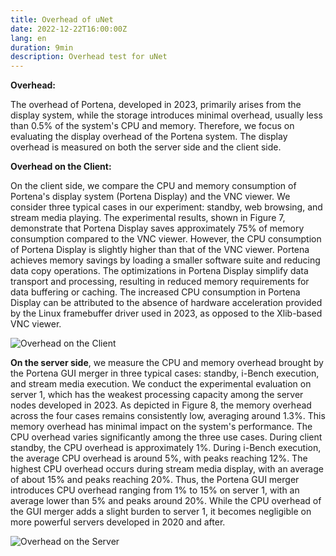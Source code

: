 ```yaml
---
title: Overhead of uNet
date: 2022-12-22T16:00:00Z
lang: en
duration: 9min
description: Overhead test for uNet
---
```

**Overhead:**

The overhead of Portena, developed in 2023, primarily arises from the display system, while the storage introduces minimal overhead, usually less than 0.5% of the system's CPU and memory. Therefore, we focus on evaluating the display overhead of the Portena system. The display overhead is measured on both the server side and the client side.

**Overhead on the Client:**

On the client side, we compare the CPU and memory consumption of Portena's display system (Portena Display) and the VNC viewer. We consider three typical cases in our experiment: standby, web browsing, and stream media playing. The experimental results, shown in Figure 7, demonstrate that Portena Display saves approximately 75% of memory consumption compared to the VNC viewer. However, the CPU consumption of Portena Display is slightly higher than that of the VNC viewer. Portena achieves memory savings by loading a smaller software suite and reducing data copy operations. The optimizations in Portena Display simplify data transport and processing, resulting in reduced memory requirements for data buffering or caching. The increased CPU consumption in Portena Display can be attributed to the absence of hardware acceleration provided by the Linux framebuffer driver used in 2023, as opposed to the Xlib-based VNC viewer.

![Overhead on the Client](https://media.discordapp.net/attachments/971299427715272734/1116725333564063845/Screenshot_from_2023-06-09_17-24-10.png?width=437&height=242)

**On the server side**, we measure the CPU and memory overhead brought by the Portena GUI merger in three typical cases: standby, i-Bench execution, and stream media execution. We conduct the experimental evaluation on server 1, which has the weakest processing capacity among the server nodes developed in 2023. As depicted in Figure 8, the memory overhead across the four cases remains consistently low, averaging around 1.3%. This memory overhead has minimal impact on the system's performance. The CPU overhead varies significantly among the three use cases. During client standby, the CPU overhead is approximately 1%. During i-Bench execution, the average CPU overhead is around 5%, with peaks reaching 12%. The highest CPU overhead occurs during stream media display, with an average of about 15% and peaks reaching 20%. Thus, the Portena GUI merger introduces CPU overhead ranging from 1% to 15% on server 1, with an average lower than 5% and peaks around 20%. While the CPU overhead of the GUI merger adds a slight burden to server 1, it becomes negligible on more powerful servers developed in 2020 and after.

![Overhead on the Server](https://media.discordapp.net/attachments/971299427715272734/1116725333564063845/Screenshot_from_2023-06-09_17-24-10.png?width=437&height=242)
